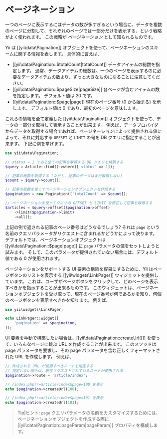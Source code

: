 ページネーション
================

一つのページに表示するにはデータの数が多すぎるという場合に、データを複数のページに分割して、それぞれのページでは一部分だけを表示する、という戦略がよく使われます。
この戦略が *ページネーション* として知られるものです。

Yii は [[yii\data\Pagination]] オブジェクトを使って、ページネーションのスキームに関する情報を表します。
具体的に言えば、

* [[yii\data\Pagination::$totalCount|totalCount]] データアイテムの総数を指定します。
  通常、データアイテムの総数は、一つのページを表示するのに必要なデータアイテムの数より、ずっと大きなものになることに注意してください。
* [[yii\data\Pagination::$pageSize|pageSize]] 各ページが含むアイテムの数を指定します。
  デフォルト値は 20 です。
* [[yii\data\Pagination::$page|page]] 現在のページ番号 (0 から始まる) を示します。
  デフォルト値は 0 であり、最初のページを意味します。

これらの情報を全て定義した [[yii\data\Pagination]] オブジェクトを使って、データの一部分を取得して表示することが出来ます。
例えば、データプロバイダからデータを取得する場合であれば、ページネーションによって提供される値によって、それに対応する `OFFSET` と `LIMIT` の句を DB クエリに指定することが出来ます。
下記に例を挙げます。

```php
use yii\data\Pagination;

// status = 1 である全ての記事を取得する DB クエリを構築する
$query = Article::find()->where(['status' => 1]);

// 記事の総数を取得する (ただし、記事のデータはまだ取得しない)
$count = $query->count();

// 記事の総数を使ってページネーションオブジェクトを作成する
$pagination = new Pagination(['totalCount' => $count]);

// ページネーションを使ってクエリの OFFSET と LIMIT を修正して記事を取得する
$articles = $query->offset($pagination->offset)
    ->limit($pagination->limit)
    ->all();
```

上記の例で返される記事のページ番号はどうなるでしょう?
それは `page` という名前のクエリパラメータがリクエストに含まれるかどうかによって決ります。
デフォルトでは、ページネーションオブジェクトは [[yii\data\Pagination::$page|page]] に `page` パラメータの値をセットしようと試みます。
そして、このパラメータが提供されていない場合には、デフォルト値である 0 が使用されます。

ページネーションをサポートする UI 要素の構築を容易にするために、Yii はページボタンのリストを表示する [[yii\widgets\LinkPager]] ウィジェットを提供しています。
これは、ユーザがページボタンをクリックして、どのページを表示すべきかを指示することが出来るものです。
このウィジェットは、ページネーションオブジェクトを受け取って、現在のページ番号が何であるかを知り、何個のページボタンを表示すべきかを知ります。
例えば、

```php
use yii\widgets\LinkPager;

echo LinkPager::widget([
    'pagination' => $pagination,
]);
```

UI 要素を手動で構築したい場合は、[[yii\data\Pagination::createUrl()]] を使って、いろんなページに跳ぶ URL を作成することが出来ます。
このメソッドは page パラメータを要求し、その page パラメータを含む正しくフォーマットされた URL を作成します。
例えば、

```php
// 作成される URL が使用すべきルートを指定する
// 指定しない場合は、現在リクエストされているルートが使用される
$pagination->route = 'article/index';

// /index.php?r=article/index&page=100 を表示
echo $pagination->createUrl(100);

// /index.php?r=article/index&page=101 を表示
echo $pagination->createUrl(101);
```

> Tip|ヒント: `page` クエリパラメータの名前をカスタマイズするためには、ページネーションオブジェクトを作成する際に [[yii\data\Pagination::pageParam|pageParam]] プロパティを構成します。
